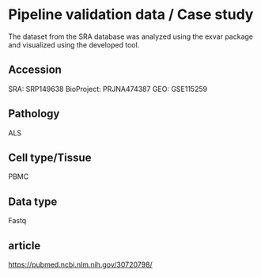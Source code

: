 # Pipeline validation data / Case study

The dataset from the SRA database was analyzed using the exvar package and visualized using the developed tool.

 ## Accession
SRA: SRP149638
BioProject: PRJNA474387
GEO: GSE115259

## Pathology
ALS 

##  Cell type/Tissue
PBMC

## Data type
Fastq 

## article
https://pubmed.ncbi.nlm.nih.gov/30720798/
